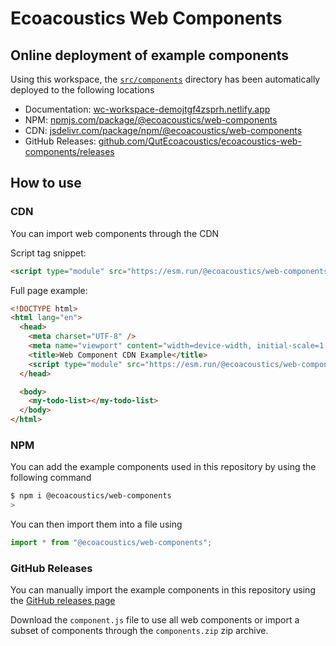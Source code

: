   # Ecoacoustics Web Components

## Online deployment of example components

Using this workspace, the [`src/components`](/src/components/) directory has been automatically deployed to the following locations

- Documentation: [wc-workspace-demojtgf4zsprh.netlify.app](https://wc-workspace-demojtgf4zsprh.netlify.app)
- NPM: [npmjs.com/package/@ecoacoustics/web-components](https://www.npmjs.com/package/@ecoacoustics/web-components)
- CDN: [jsdelivr.com/package/npm/@ecoacoustics/web-components](https://www.jsdelivr.com/package/npm/@ecoacoustics/web-components)
- GitHub Releases: [github.com/QutEcoacoustics/ecoacoustics-web-components/releases](https://github.com/QutEcoacoustics/ecoacoustics-web-components/releases)

## How to use

### CDN

You can import web components through the CDN

Script tag snippet:

```html
<script type="module" src="https://esm.run/@ecoacoustics/web-components"></script>
```

Full page example:

```html
<!DOCTYPE html>
<html lang="en">
  <head>
    <meta charset="UTF-8" />
    <meta name="viewport" content="width=device-width, initial-scale=1.0" />
    <title>Web Component CDN Example</title>
    <script type="module" src="https://esm.run/@ecoacoustics/web-components"></script>
  </head>

  <body>
    <my-todo-list></my-todo-list>
  </body>
</html>
```

### NPM

You can add the example components used in this repository by using the following command

```sh
$ npm i @ecoacoustics/web-components
>
```

You can then import them into a file using

```js
import * from "@ecoacoustics/web-components";
```

### GitHub Releases

You can manually import the example components in this repository using the [GitHub releases page](https://github.com/QutEcoacoustics/ecoacoustics-web-components/releases)

Download the `component.js` file to use all web components or import a subset of components through the `components.zip` zip archive.
